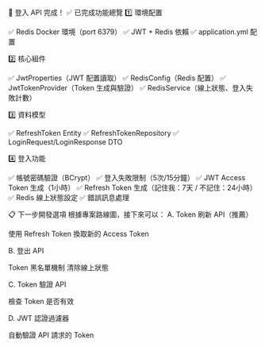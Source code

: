 🎉 登入 API 完成！
✅ 已完成功能總覽
1️⃣ 環境配置

✅ Redis Docker 環境（port 6379）
✅ JWT + Redis 依賴
✅ application.yml 配置

2️⃣ 核心組件

✅ JwtProperties（JWT 配置讀取）
✅ RedisConfig（Redis 配置）
✅ JwtTokenProvider（Token 生成與驗證）
✅ RedisService（線上狀態、登入失敗計數）

3️⃣ 資料模型

✅ RefreshToken Entity
✅ RefreshTokenRepository
✅ LoginRequest/LoginResponse DTO

4️⃣ 登入功能

✅ 帳號密碼驗證（BCrypt）
✅ 登入失敗限制（5次/15分鐘）
✅ JWT Access Token 生成（1小時）
✅ Refresh Token 生成（記住我：7天 / 不記住：24小時）
✅ Redis 線上狀態設定
✅ 錯誤訊息處理


📋 下一步開發選項
根據專案路線圖，接下來可以：
A. Token 刷新 API（推薦）

使用 Refresh Token 換取新的 Access Token

B. 登出 API

Token 黑名單機制
清除線上狀態

C. Token 驗證 API

檢查 Token 是否有效

D. JWT 認證過濾器

自動驗證 API 請求的 Token